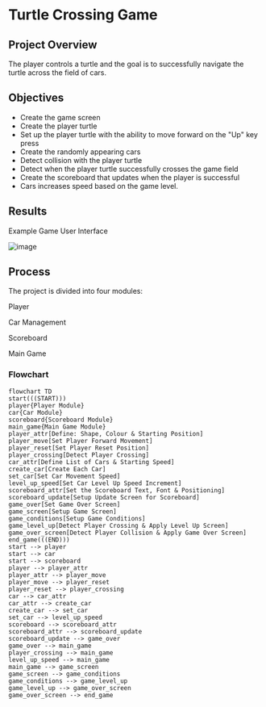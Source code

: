 # Turtle Crossing Game

## Project Overview
The player controls a turtle and the goal is to successfully navigate the turtle across the field of cars.

## Objectives
- Create the game screen
- Create the player turtle
- Set up the player turtle with the ability to move forward on the "Up" key press
- Create the randomly appearing cars
- Detect collision with the player turtle
- Detect when the player turtle successfully crosses the game field
- Create the scoreboard that updates when the player is successful
- Cars increases speed based on the game level.

## Results

Example Game User Interface


![image](https://github.com/frantzalexander/turtle_crossing/assets/128331579/71462f16-285e-41e2-b542-c3f47db7ca10)

## Process
The project is divided into four modules:


Player

Car Management


Scoreboard


Main Game

### Flowchart
```mermaid
flowchart TD
start(((START)))
player{Player Module}
car{Car Module}
scoreboard{Scoreboard Module}
main_game{Main Game Module}
player_attr[Define: Shape, Colour & Starting Position]
player_move[Set Player Forward Movement]
player_reset[Set Player Reset Position]
player_crossing[Detect Player Crossing]
car_attr[Define List of Cars & Starting Speed]
create_car[Create Each Car]
set_car[Set Car Movement Speed]
level_up_speed[Set Car Level Up Speed Increment]
scoreboard_attr[Set the Scoreboard Text, Font & Positioning]
scoreboard_update[Setup Update Screen for Scoreboard]
game_over[Set Game Over Screen]
game_screen[Setup Game Screen]
game_conditions[Setup Game Conditions]
game_level_up[Detect Player Crossing & Apply Level Up Screen]
game_over_screen[Detect Player Collision & Apply Game Over Screen]
end_game(((END))) 
start --> player
start --> car
start --> scoreboard
player --> player_attr
player_attr --> player_move
player_move --> player_reset
player_reset --> player_crossing
car --> car_attr
car_attr --> create_car
create_car --> set_car
set_car --> level_up_speed
scoreboard --> scoreboard_attr
scoreboard_attr --> scoreboard_update
scoreboard_update --> game_over
game_over --> main_game
player_crossing --> main_game
level_up_speed --> main_game
main_game --> game_screen
game_screen --> game_conditions
game_conditions --> game_level_up
game_level_up --> game_over_screen
game_over_screen --> end_game
